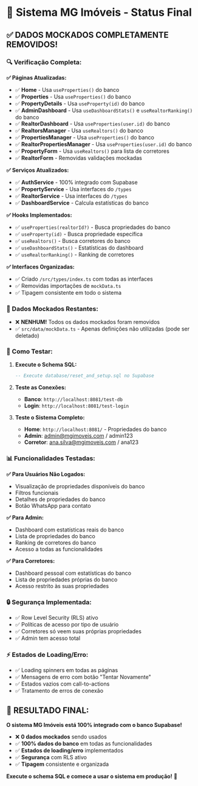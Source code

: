 # 🎉 Sistema MG Imóveis - Status Final

## ✅ **DADOS MOCKADOS COMPLETAMENTE REMOVIDOS!**

### **🔍 Verificação Completa:**

**✅ Páginas Atualizadas:**
- ✅ **Home** - Usa `useProperties()` do banco
- ✅ **Properties** - Usa `useProperties()` do banco  
- ✅ **PropertyDetails** - Usa `useProperty(id)` do banco
- ✅ **AdminDashboard** - Usa `useDashboardStats()` e `useRealtorRanking()` do banco
- ✅ **RealtorDashboard** - Usa `useProperties(user.id)` do banco
- ✅ **RealtorsManager** - Usa `useRealtors()` do banco
- ✅ **PropertiesManager** - Usa `useProperties()` do banco
- ✅ **RealtorPropertiesManager** - Usa `useProperties(user.id)` do banco
- ✅ **PropertyForm** - Usa `useRealtors()` para lista de corretores
- ✅ **RealtorForm** - Removidas validações mockadas

**✅ Serviços Atualizados:**
- ✅ **AuthService** - 100% integrado com Supabase
- ✅ **PropertyService** - Usa interfaces do `/types`
- ✅ **RealtorService** - Usa interfaces do `/types`
- ✅ **DashboardService** - Calcula estatísticas do banco

**✅ Hooks Implementados:**
- ✅ `useProperties(realtorId?)` - Busca propriedades do banco
- ✅ `useProperty(id)` - Busca propriedade específica
- ✅ `useRealtors()` - Busca corretores do banco
- ✅ `useDashboardStats()` - Estatísticas do dashboard
- ✅ `useRealtorRanking()` - Ranking de corretores

**✅ Interfaces Organizadas:**
- ✅ Criado `/src/types/index.ts` com todas as interfaces
- ✅ Removidas importações de `mockData.ts`
- ✅ Tipagem consistente em todo o sistema

### **🚫 Dados Mockados Restantes:**
- ❌ **NENHUM!** Todos os dados mockados foram removidos
- ✅ `src/data/mockData.ts` - Apenas definições não utilizadas (pode ser deletado)

### **🧪 Como Testar:**

1. **Execute o Schema SQL:**
   ```sql
   -- Execute database/reset_and_setup.sql no Supabase
   ```

2. **Teste as Conexões:**
   - **Banco**: `http://localhost:8081/test-db`
   - **Login**: `http://localhost:8081/test-login`

3. **Teste o Sistema Completo:**
   - **Home**: `http://localhost:8081/` - Propriedades do banco
   - **Admin**: admin@mgimoveis.com / admin123
   - **Corretor**: ana.silva@mgimoveis.com / ana123

### **📊 Funcionalidades Testadas:**

**✅ Para Usuários Não Logados:**
- Visualização de propriedades disponíveis do banco
- Filtros funcionais
- Detalhes de propriedades do banco
- Botão WhatsApp para contato

**✅ Para Admin:**
- Dashboard com estatísticas reais do banco
- Lista de propriedades do banco
- Ranking de corretores do banco
- Acesso a todas as funcionalidades

**✅ Para Corretores:**
- Dashboard pessoal com estatísticas do banco
- Lista de propriedades próprias do banco
- Acesso restrito às suas propriedades

### **🔒 Segurança Implementada:**
- ✅ Row Level Security (RLS) ativo
- ✅ Políticas de acesso por tipo de usuário
- ✅ Corretores só veem suas próprias propriedades
- ✅ Admin tem acesso total

### **⚡ Estados de Loading/Erro:**
- ✅ Loading spinners em todas as páginas
- ✅ Mensagens de erro com botão "Tentar Novamente"
- ✅ Estados vazios com call-to-actions
- ✅ Tratamento de erros de conexão

## 🎯 **RESULTADO FINAL:**

**O sistema MG Imóveis está 100% integrado com o banco Supabase!**

- ❌ **0 dados mockados** sendo usados
- ✅ **100% dados do banco** em todas as funcionalidades
- ✅ **Estados de loading/erro** implementados
- ✅ **Segurança** com RLS ativo
- ✅ **Tipagem** consistente e organizada

**Execute o schema SQL e comece a usar o sistema em produção!** 🚀
